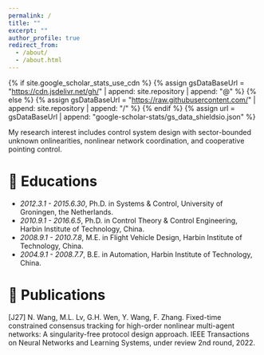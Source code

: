 ```yaml
---
permalink: /
title: ""
excerpt: ""
author_profile: true
redirect_from: 
  - /about/
  - /about.html
---
```


{% if site.google_scholar_stats_use_cdn %}
{% assign gsDataBaseUrl = "https://cdn.jsdelivr.net/gh/" | append: site.repository | append: "@" %}
{% else %}
{% assign gsDataBaseUrl = "https://raw.githubusercontent.com/" | append: site.repository | append: "/" %}
{% endif %}
{% assign url = gsDataBaseUrl | append: "google-scholar-stats/gs_data_shieldsio.json" %}

<span class='anchor' id='about-me'></span>

My research interest includes control system design with sector-bounded unknown onlinearities, nonlinear network coordination, and cooperative pointing control.

# 📖 Educations
- *2012.3.1 - 2015.6.30*, Ph.D. in Systems & Control, University of Groningen, the Netherlands. 
- *2010.9.1 - 2016.6.5*, Ph.D. in Control Theory & Control Engineering, Harbin Institute of Technology, China.
- *2008.9.1 - 2010.7.8*, M.E. in Flight Vehicle Design, Harbin Institute of Technology, China.
- *2004.9.1 - 2008.7.7*, B.E. in Automation, Harbin Institute of Technology, China.

# 📝 Publications 
[J27] N. Wang, M.L. Lv, G.H. Wen, Y. Wang, F. Zhang. Fixed-time constrained consensus tracking for high-order nonlinear multi-agent networks: A singularity-free protocol design approach. IEEE Transactions on Neural Networks and Learning Systems, under review 2nd round, 2022.
